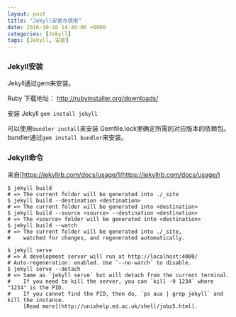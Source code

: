 ```yaml
---
layout: post
title: "Jekyll安装与使用"
date: 2016-10-16 14:40:00 +0800
categories: [Jekyll]
tags: [Jekyll, 安装]
---
```


### Jekyll安装

Jekyll通过gem来安装。

Ruby 下载地址： http://rubyinstaller.org/downloads/

安装 Jekyll ```gem install jekyll```

可以使用```bundler install```来安装 Gemfile.lock里确定所需的对应版本的依赖包。bundler通过```gem install bundler```来安装。

### Jekyll命令

来自[https://jekyllrb.com/docs/usage/](https://jekyllrb.com/docs/usage/)

```
$ jekyll build
# => The current folder will be generated into ./_site
$ jekyll build --destination <destination>
# => The current folder will be generated into <destination>
$ jekyll build --source <source> --destination <destination>
# => The <source> folder will be generated into <destination>
$ jekyll build --watch
# => The current folder will be generated into ./_site,
#    watched for changes, and regenerated automatically.
```

```
$ jekyll serve
# => A development server will run at http://localhost:4000/
# Auto-regeneration: enabled. Use `--no-watch` to disable.
$ jekyll serve --detach
# => Same as `jekyll serve` but will detach from the current terminal.
#    If you need to kill the server, you can `kill -9 1234` where "1234" is the PID.
#    If you cannot find the PID, then do, `ps aux | grep jekyll` and kill the instance. 
     [Read more](http://unixhelp.ed.ac.uk/shell/jobz5.html).
```